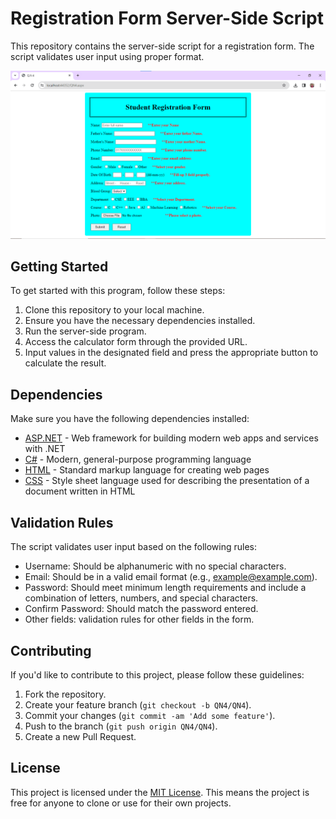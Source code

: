 # Registration Form Server-Side Script

This repository contains the server-side script for a registration form. The script validates user input using proper format.

![Registration Form](registration-form.png)


## Getting Started

To get started with this program, follow these steps:

1. Clone this repository to your local machine.
2. Ensure you have the necessary dependencies installed.
3. Run the server-side program.
4. Access the calculator form through the provided URL.
5. Input values in the designated field and press the appropriate button to calculate the result.

## Dependencies

Make sure you have the following dependencies installed:

- [ASP.NET](https://dotnet.microsoft.com/apps/aspnet) - Web framework for building modern web apps and services with .NET
- [C#](https://docs.microsoft.com/en-us/dotnet/csharp/) - Modern, general-purpose programming language
- [HTML](https://developer.mozilla.org/en-US/docs/Web/HTML) - Standard markup language for creating web pages
- [CSS](https://developer.mozilla.org/en-US/docs/Web/CSS) - Style sheet language used for describing the presentation of a document written in HTML

## Validation Rules

The script validates user input based on the following rules:

- Username: Should be alphanumeric with no special characters.
- Email: Should be in a valid email format (e.g., example@example.com).
- Password: Should meet minimum length requirements and include a combination of letters, numbers, and special characters.
- Confirm Password: Should match the password entered.
- Other fields: validation rules for other fields in the form.

## Contributing

If you'd like to contribute to this project, please follow these guidelines:

1. Fork the repository.
2. Create your feature branch (`git checkout -b QN4/QN4`).
3. Commit your changes (`git commit -am 'Add some feature'`).
4. Push to the branch (`git push origin QN4/QN4`).
5. Create a new Pull Request.

## License

This project is licensed under the [MIT License](MIT-LICENSE). This means the project is free for anyone to clone or use for their own projects.
